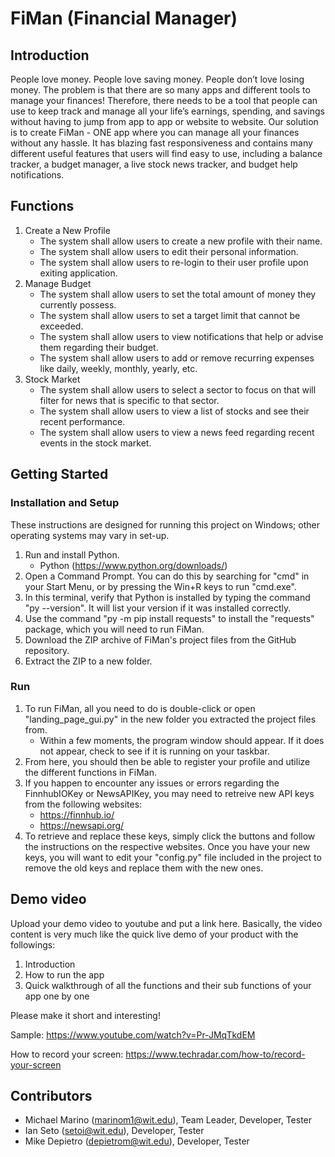 # FiMan (Financial Manager)

## Introduction
People love money. People love saving money. People don’t love losing money. The problem is that there are so many apps and different tools to manage your finances! Therefore, there needs to be a tool that people can use to keep track and manage all your life’s earnings, spending, and savings without having to jump from app to app or website to website. Our solution is to create FiMan - ONE app where you can manage all your finances without any hassle. It has blazing fast responsiveness and contains many different useful features that users will find easy to use, including a balance tracker, a budget manager, a live stock news tracker, and budget help notifications.

## Functions
1. Create a New Profile
	* The system shall allow users to create a new profile with their name.
	* The system shall allow users to edit their personal information.
	* The system shall allow users to re-login to their user profile upon exiting application.
2.  Manage Budget
	* The system shall allow users to set the total amount of money they currently possess.
	* The system shall allow users to set a target limit that cannot be exceeded.
	* The system shall allow users to view notifications that help or advise them regarding their budget.
	* The system shall allow users to add or remove recurring expenses like daily, weekly, monthly, yearly, etc.
3. Stock Market
	* The system shall allow users to select a sector to focus on that will filter for news that is specific to that sector.
	* The system shall allow users to view a list of stocks and see their recent performance.
	* The system shall allow users to view a news feed regarding recent events in the stock market.

## Getting Started
### Installation and Setup
These instructions are designed for running this project on Windows; other operating systems may vary in set-up. 
1. Run and install Python.
	* Python (https://www.python.org/downloads/)
2. Open a Command Prompt. You can do this by searching for "cmd" in your Start Menu, or by pressing the Win+R keys to run "cmd.exe".
3. In this terminal, verify that Python is installed by typing the command "py --version". It will list your version if it was installed correctly.
4. Use the command "py -m pip install requests" to install the "requests" package, which you will need to run FiMan.
5. Download the ZIP archive of FiMan's project files from the GitHub repository.
6. Extract the ZIP to a new folder.
### Run
1. To run FiMan, all you need to do is double-click or open "landing_page_gui.py" in the new folder you extracted the project files from. 
	* Within a few moments, the program window should appear. If it does not appear, check to see if it is running on your taskbar.
2. From here, you should then be able to register your profile and utilize the different functions in FiMan.
3. If you happen to encounter any issues or errors regarding the FinnhubIOKey or NewsAPIKey, you may need to retreive new API keys from the following websites:
	* https://finnhub.io/
	* https://newsapi.org/
4. To retrieve and replace these keys, simply click the buttons and follow the instructions on the respective websites. Once you have your new keys, you will want to edit your "config.py" file included in the project to remove the old keys and replace them with the new ones. 

## Demo video

Upload your demo video to youtube and put a link here. Basically, the video content is very much like the quick live demo of your product with the followings:
1. Introduction
2. How to run the app
3. Quick walkthrough of all the functions and their sub functions of your app one by one

Please make it short and interesting!

Sample: https://www.youtube.com/watch?v=Pr-JMqTkdEM

How to record your screen: https://www.techradar.com/how-to/record-your-screen

## Contributors

* Michael Marino (marinom1@wit.edu), Team Leader, Developer, Tester
* Ian Seto (setoi@wit.edu), Developer, Tester
* Mike Depietro (depietrom@wit.edu), Developer, Tester
